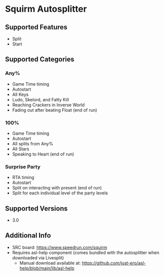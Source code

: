 # Squirm Autosplitter
## Supported Features
- Split
- Start
## Supported Categories
### Any%
- Game Time timing
- Autostart
- All Keys
- Ludo, Skelord, and Fatty Kill
- Reaching Crackers in Inverse World
- Fading out after beating Float (end of run)
### 100%
- Game Time timing
- Autostart
- All splits from Any%
- All Stars
- Speaking to Heart (end of run)
### Surprise Party
- RTA timing
- Autostart
- Split on interacting with present (end of run)
- Split for each individual level of the party levels

## Supported Versions
- 3.0

## Additional Info
- SRC board: https://www.speedrun.com/squirm
- Requires asl-help component (comes bundled with the autosplitter when downloaded via Livesplit)
  - Manual download available at: https://github.com/just-ero/asl-help/blob/main/lib/asl-help